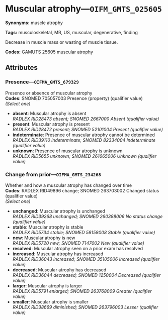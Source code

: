 # Muscular atrophy—`OIFM_GMTS_025605`

**Synonyms:** muscle atrophy

**Tags:** musculoskeletal, MR, US, muscular, degenerative, finding

Decrease in muscle mass or wasting of muscle tissue.

**Codes:** GAMUTS 25605 muscular atrophy

## Attributes

### Presence—`OIFMA_GMTS_679329`

Presence or absence of muscular atrophy  
**Codes**: SNOMED 705057003 Presence (property) (qualifier value)  
*(Select one)*

- **absent**: Muscular atrophy is absent  
_RADLEX RID28473 absent; SNOMED 2667000 Absent (qualifier value)_
- **present**: Muscular atrophy is present  
_RADLEX RID28472 present; SNOMED 52101004 Present (qualifier value)_
- **indeterminate**: Presence of muscular atrophy cannot be determined  
_RADLEX RID39110 indeterminate; SNOMED 82334004 Indeterminate (qualifier value)_
- **unknown**: Presence of muscular atrophy is unknown  
_RADLEX RID5655 unknown; SNOMED 261665006 Unknown (qualifier value)_

### Change from prior—`OIFMA_GMTS_234268`

Whether and how a muscular atrophy has changed over time  
**Codes**: RADLEX RID49896 change; SNOMED 263703002 Changed status (qualifier value)  
*(Select one)*

- **unchanged**: Muscular atrophy is unchanged  
_RADLEX RID39268 unchanged; SNOMED 260388006 No status change (qualifier value)_
- **stable**: Muscular atrophy is stable  
_RADLEX RID5734 stable; SNOMED 58158008 Stable (qualifier value)_
- **new**: Muscular atrophy is new  
_RADLEX RID5720 new; SNOMED 7147002 New (qualifier value)_
- **resolved**: Muscular atrophy seen on a prior exam has resolved  
- **increased**: Muscular atrophy has increased  
_RADLEX RID36043 increased; SNOMED 35105006 Increased (qualifier value)_
- **decreased**: Muscular atrophy has decreased  
_RADLEX RID36044 decreased; SNOMED 1250004 Decreased (qualifier value)_
- **larger**: Muscular atrophy is larger  
_RADLEX RID5791 enlarged; SNOMED 263768009 Greater (qualifier value)_
- **smaller**: Muscular atrophy is smaller  
_RADLEX RID38669 diminished; SNOMED 263796003 Lesser (qualifier value)_